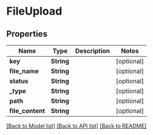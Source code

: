 # FileUpload

## Properties

Name | Type | Description | Notes
------------ | ------------- | ------------- | -------------
**key** | **String** |  | [optional] 
**file_name** | **String** |  | [optional] 
**status** | **String** |  | [optional] 
**_type** | **String** |  | [optional] 
**path** | **String** |  | [optional] 
**file_content** | **String** |  | [optional] 

[[Back to Model list]](../README.md#documentation-for-models) [[Back to API list]](../README.md#documentation-for-api-endpoints) [[Back to README]](../README.md)


